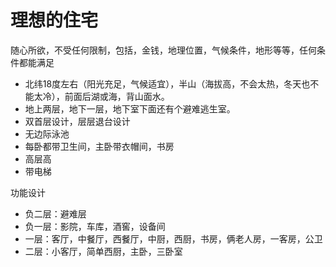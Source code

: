 # 理想的住宅

随心所欲，不受任何限制，包括，金钱，地理位置，气候条件，地形等等，任何条件都能满足

- 北纬18度左右（阳光充足，气候适宜），半山（海拔高，不会太热，冬天也不能太冷），前面后湖或海，背山面水。
- 地上两层，地下一层，地下室下面还有个避难逃生室。
- 双首层设计，层层退台设计
- 无边际泳池
- 每卧都带卫生间，主卧带衣帽间，书房
- 高层高
- 带电梯

功能设计
- 负二层：避难层
- 负一层：影院，车库，酒窖，设备间
- 一层：客厅，中餐厅，西餐厅，中厨，西厨，书房，俩老人房，一客房，公卫
- 二层：小客厅，简单西厨，主卧，三卧室


